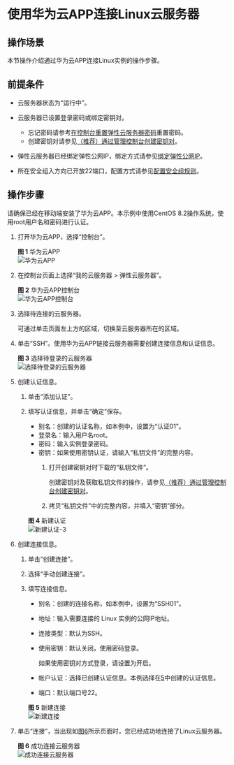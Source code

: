 # 使用华为云APP连接Linux云服务器<a name="ecs_03_0192"></a>

## 操作场景<a name="zh-cn_topic_0186706399_section156992579576"></a>

本节操作介绍通过华为云APP连接Linux实例的操作步骤。

## 前提条件<a name="zh-cn_topic_0186706399_section58260650112020"></a>

-   云服务器状态为“运行中”。
-   云服务器已设置登录密码或绑定密钥对。
    -   忘记密码请参考[在控制台重置弹性云服务器密码](在控制台重置弹性云服务器密码.md)重置密码。
    -   创建密钥对请参见[（推荐）通过管理控制台创建密钥对](（推荐）通过管理控制台创建密钥对.md)。

-   弹性云服务器已经绑定弹性公网IP，绑定方式请参见[绑定弹性公网IP](绑定弹性公网IP.md)。

-   所在安全组入方向已开放22端口，配置方式请参见[配置安全组规则](配置安全组规则.md)。

## 操作步骤<a name="zh-cn_topic_0186706399_section647707162512"></a>

请确保已经在移动端安装了华为云APP。本示例中使用CentOS 8.2操作系统，使用root用户名和密码进行认证。

1.  打开华为云APP，选择“控制台”。

    **图 1**  华为云APP<a name="ecs_03_0127_fig22996848191913"></a>  
    ![](figures/华为云APP.png "华为云APP")

2.  在控制台页面上选择“我的云服务器 \> 弹性云服务器”。

    **图 2**  华为云APP控制台<a name="fig6702124793915"></a>  
    ![](figures/华为云APP控制台.png "华为云APP控制台")

3.  选择待连接的云服务器。

    可通过单击页面左上方的区域，切换至云服务器所在的区域。

4.  单击“SSH”。使用华为云APP链接云服务器需要创建连接信息和认证信息。

    **图 3**  选择待登录的云服务器<a name="fig11152351134118"></a>  
    ![](figures/选择待登录的云服务器.png "选择待登录的云服务器")

5.  <a name="li1839910291065"></a>创建认证信息。
    1.  单击“添加认证”。
    2.  填写认证信息，并单击“确定”保存。

        -   别名：创建的认证名称，如本例中，设置为“认证01”。
        -   登录名：输入用户名root。
        -   密码：输入实例登录密码。
        -   密钥：如果使用密钥认证，请输入“私钥文件”的完整内容。
            1.  打开创建密钥对时下载的“私钥文件”。

                创建密钥对及获取私钥文件的操作，请参见[（推荐）通过管理控制台创建密钥对](（推荐）通过管理控制台创建密钥对.md)。

            2.  拷贝“私钥文件”中的完整内容，并填入“密钥”部分。

        **图 4**  新建认证<a name="fig13139145513617"></a>  
        ![](figures/新建认证-3.png "新建认证-3")

6.  创建连接信息。
    1.  单击“创建连接”。
    2.  选择“手动创建连接”。
    3.  填写连接信息。

        -   别名：创建的连接名称，如本例中，设置为“SSH01”。
        -   地址：输入需要连接的 Linux 实例的公网IP地址。
        -   连接类型：默认为SSH。
        -   使用密钥：默认关闭，使用密码登录。

            如果使用密钥对方式登录，请设置为开启。

        -   帐户认证：选择已创建认证信息。本例选择在[5](#li1839910291065)中创建的认证信息。
        -   端口：默认端口号22。

        **图 5**  新建连接<a name="fig438614616526"></a>  
        ![](figures/新建连接.png "新建连接")

7.  单击“连接”，当出现如[图6](#fig6556832191218)所示页面时，您已经成功地连接了Linux云服务器。

    **图 6**  成功连接云服务器<a name="fig6556832191218"></a>  
    ![](figures/成功连接云服务器.png "成功连接云服务器")


